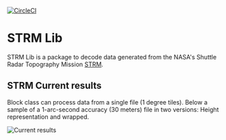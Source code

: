 [![CircleCI](https://circleci.com/gh/cmedinaarmas/strmlib/tree/master.svg?style=svg)](https://circleci.com/gh/cmedinaarmas/strmlib/tree/master)
# STRM Lib
STRM Lib is a package to decode data generated from the NASA's Shuttle Radar Topography Mission [STRM](https://www2.jpl.nasa.gov/srtm/).
## STRM Current results
Block class can process data from a single file (1 degree tiles). Below a sample of a 1-arc-second accuracy (30 meters) file in two versions: Height representation and wrapped.

![Current results](docs/mosaic.png)
